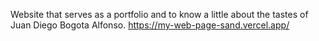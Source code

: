 Website that serves as a portfolio and to know a little about the tastes of Juan Diego Bogota Alfonso.
https://my-web-page-sand.vercel.app/
